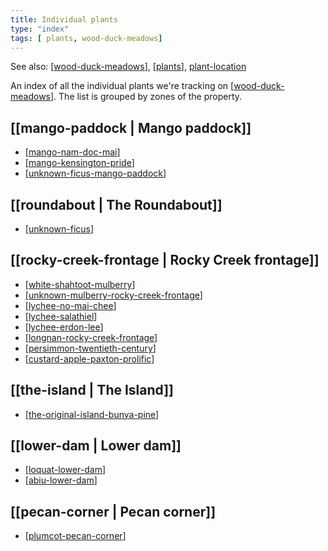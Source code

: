```yaml
---
title: Individual plants
type: "index"
tags: [ plants, wood-duck-meadows]
---
```


See also: [[wood-duck-meadows]], [[plants]], [plant-location](./plant-location.html)

An index of all the individual plants we're tracking on [[wood-duck-meadows]]. The list is grouped by zones of the property.

## [[mango-paddock | Mango paddock]]

- [[mango-nam-doc-mai]]
- [[mango-kensington-pride]]
- [[unknown-ficus-mango-paddock]]

## [[roundabout | The Roundabout]]

- [[unknown-ficus]]

## [[rocky-creek-frontage | Rocky Creek frontage]]

- [[white-shahtoot-mulberry]]
- [[unknown-mulberry-rocky-creek-frontage]]
- [[lychee-no-mai-chee]]
- [[lychee-salathiel]]
- [[lychee-erdon-lee]]
- [[longnan-rocky-creek-frontage]]
- [[persimmon-twentieth-century]]
- [[custard-apple-paxton-prolific]]

## [[the-island | The Island]]

- [[the-original-island-bunya-pine]]

## [[lower-dam | Lower dam]]

- [[loquat-lower-dam]]
- [[abiu-lower-dam]]

## [[pecan-corner | Pecan corner]]

- [[plumcot-pecan-corner]]



[//begin]: # "Autogenerated link references for markdown compatibility"
[wood-duck-meadows]: ../wood-duck-meadows "Wood duck meadows"
[plants]: ../plants/plants "Plants"
[mango-nam-doc-mai]: mango-nam-doc-mai "Mango (Nam Doc Mai) - mango paddock"
[mango-kensington-pride]: mango-kensington-pride "Mango (Kensington Pride)"
[unknown-ficus-mango-paddock]: unknown-ficus-mango-paddock "Unknown ficus (mango paddock)"
[unknown-ficus]: unknown-ficus "Unknown ficus"
[white-shahtoot-mulberry]: white-shahtoot-mulberry "White Shahtoot mulberry"
[unknown-mulberry-rocky-creek-frontage]: unknown-mulberry-rocky-creek-frontage "Unknown mulberry (Rocky Creek frontage)"
[lychee-no-mai-chee]: lychee-no-mai-chee "Lychee (No Mai Chee)"
[lychee-salathiel]: lychee-salathiel "Lychee (Salathiel)"
[lychee-erdon-lee]: lychee-erdon-lee "Lychee (Erdon Lee)"
[longnan-rocky-creek-frontage]: longnan-rocky-creek-frontage "Longnan (Rocky Creek frontage)"
[persimmon-twentieth-century]: persimmon-twentieth-century "Persimmon (Twentieth Century)"
[custard-apple-paxton-prolific]: custard-apple-paxton-prolific "Custard apple (Paxton Prolific)"
[the-original-island-bunya-pine]: the-original-island-bunya-pine "The original island bunya pine"
[loquat-lower-dam]: loquat-lower-dam "Loquat on the lower dam"
[abiu-lower-dam]: abiu-lower-dam "Abiu (Pouteria caimito) on the lower dam"
[plumcot-pecan-corner]: plumcot-pecan-corner "plumcot-pecan-corner"
[//end]: # "Autogenerated link references"